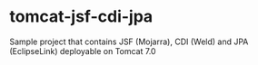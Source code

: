 tomcat-jsf-cdi-jpa
==================

Sample project that contains JSF (Mojarra), CDI (Weld) and JPA (EclipseLink) deployable on Tomcat 7.0
